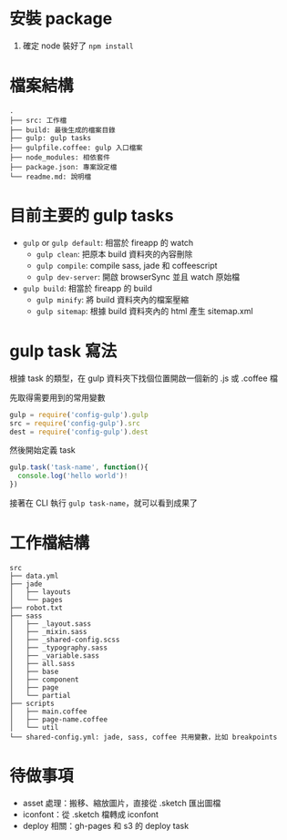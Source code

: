 # 安裝 package
1. 確定 node 裝好了
`npm install`

# 檔案結構
```
.
├── src: 工作檔
├── build: 最後生成的檔案目錄
├── gulp: gulp tasks
├── gulpfile.coffee: gulp 入口檔案
├── node_modules: 相依套件
├── package.json: 專案設定檔
└── readme.md: 說明檔
```

# 目前主要的 gulp tasks
- `gulp` or `gulp default`: 相當於 fireapp 的 watch
  - `gulp clean`: 把原本 build 資料夾的內容刪除
  - `gulp compile`: compile sass, jade 和 coffeescript
  - `gulp dev-server`: 開啟 browserSync 並且 watch 原始檔
- `gulp build`: 相當於 fireapp 的 build
  - `gulp minify`: 將 build 資料夾內的檔案壓縮
  - `gulp sitemap`: 根據 build 資料夾內的 html 產生 sitemap.xml

# gulp task 寫法
根據 task 的類型，在 gulp 資料夾下找個位置開啟一個新的 .js 或 .coffee 檔

先取得需要用到的常用變數

```js
gulp = require('config-gulp').gulp
src = require('config-gulp').src
dest = require('config-gulp').dest
```

然後開始定義 task

```js
gulp.task('task-name', function(){
  console.log('hello world')!
})
```

接著在 CLI 執行 `gulp task-name`，就可以看到成果了

# 工作檔結構
```
src
├── data.yml
├── jade
│   ├── layouts
│   └── pages
├── robot.txt
├── sass
│   ├── _layout.sass
│   ├── _mixin.sass
│   ├── _shared-config.scss
│   ├── _typography.sass
│   ├── _variable.sass
│   ├── all.sass
│   ├── base
│   ├── component
│   ├── page
│   └── partial
├── scripts
│   ├── main.coffee
│   ├── page-name.coffee
│   └── util
└── shared-config.yml: jade, sass, coffee 共用變數，比如 breakpoints
```

# 待做事項
- asset 處理：搬移、縮放圖片，直接從 .sketch 匯出圖檔
- iconfont：從 .sketch 檔轉成 iconfont
- deploy 相關：gh-pages 和 s3 的 deploy task
